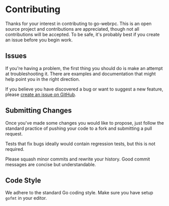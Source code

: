 # Contributing
Thanks for your interest in contributing to go-webrpc. This is an open source project and contributions are appreciated, though not all contributions will be accepted. To be safe, it's probably best if you create an issue before you begin work.

## Issues
If you're having a problem, the first thing you should do is make an attempt at troubleshooting it. There are examples and documentation that might help point you in the right direction.

If you believe you have discovered a bug or want to suggest a new feature, please [create an issue on GitHub](https://github.com/Benzinga/go-webrpc/issues/new).

## Submitting Changes
Once you've made some changes you would like to propose, just follow the standard practice of pushing your code to a fork and submitting a pull request.

Tests that fix bugs ideally would contain regression tests, but this is not required.

Please squash minor commits and rewrite your history. Good commit messages are concise but understandable.

## Code Style
We adhere to the standard Go coding style. Make sure you have setup `gofmt` in your editor.
